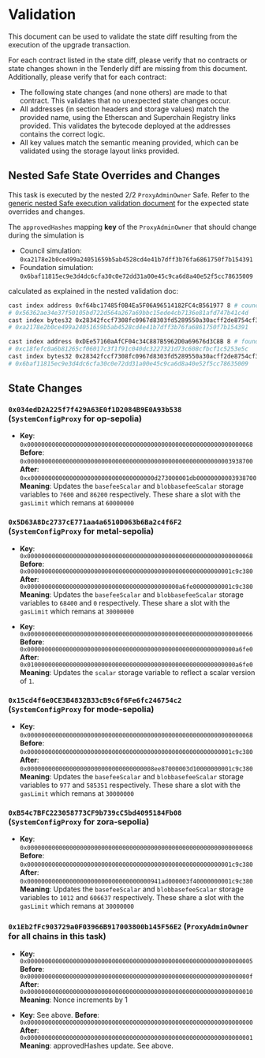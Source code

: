 # Validation

This document can be used to validate the state diff resulting from the execution of the upgrade
transaction.

For each contract listed in the state diff, please verify that no contracts or state changes shown in the Tenderly diff are missing from this document. Additionally, please verify that for each contract:

- The following state changes (and none others) are made to that contract. This validates that no unexpected state changes occur.
- All addresses (in section headers and storage values) match the provided name, using the Etherscan and Superchain Registry links provided. This validates the bytecode deployed at the addresses contains the correct logic.
- All key values match the semantic meaning provided, which can be validated using the storage layout links provided.

## Nested Safe State Overrides and Changes

This task is executed by the nested 2/2 `ProxyAdminOwner` Safe. Refer to the
[generic nested Safe execution validation document](../../../NESTED-VALIDATION.md)
for the expected state overrides and changes.

The `approvedHashes` mapping **key** of the `ProxyAdminOwner` that should change during the simulation is
- Council simulation: `0xa2178e2b0ce499a24051659b5ab4528cd4e41b7dff3b76fa6861750f7b154391`
- Foundation simulation: `0x6baf11815ec9e3d4dc6cfa30c0e72dd31a00e45c9ca6d8a40e52f5cc78635009`

calculated as explained in the nested validation doc:
```sh
cast index address 0xf64bc17485f0B4Ea5F06A96514182FC4cB561977 8 # council
# 0x56362ae34e37f50105bd722d564a267a69bbc15ede4cb7136e81afd747b41c4d
cast index bytes32 0x28342fccf7308fc0967d8303fd5289550a30acff2de8754cf384b524ebe9ca0a 0x56362ae34e37f50105bd722d564a267a69bbc15ede4cb7136e81afd747b41c4d
# 0xa2178e2b0ce499a24051659b5ab4528cd4e41b7dff3b76fa6861750f7b154391
```

```sh
cast index address 0xDEe57160aAfCF04c34C887B5962D0a69676d3C8B 8 # foundation
# 0xc18fefc0a6b81265cf06017c3f1f91c040dc3227321d73c608cfbcf1c5253e5c
cast index bytes32 0x28342fccf7308fc0967d8303fd5289550a30acff2de8754cf384b524ebe9ca0a 0xc18fefc0a6b81265cf06017c3f1f91c040dc3227321d73c608cfbcf1c5253e5c
# 0x6baf11815ec9e3d4dc6cfa30c0e72dd31a00e45c9ca6d8a40e52f5cc78635009
```

## State Changes

### `0x034edD2A225f7f429A63E0f1D2084B9E0A93b538` (`SystemConfigProxy` for op-sepolia)

- **Key**: `0x0000000000000000000000000000000000000000000000000000000000000068`
  **Before**: `0x0000000000000000000000000000000000000000000000000000000003938700`
  **After**: `0xx00000000000000000000000000000000000d273000001db00000000003938700`
  **Meaning**: Updates the `basefeeScalar` and `blobbasefeeScalar` storage variables to `7600` and `86200` respectively. These share a slot with the `gasLimit` which remans at `60000000`

### `0x5D63A8Dc2737cE771aa4a6510D063b6Ba2c4f6F2` (`SystemConfigProxy` for metal-sepolia)

- **Key**: `0x0000000000000000000000000000000000000000000000000000000000000068`
  **Before**: `0x0000000000000000000000000000000000000000000000000000000001c9c380`
  **After**: `0x0000000000000000000000000000000000000000000a6fe00000000001c9c380`
  **Meaning**: Updates the `basefeeScalar` and `blobbasefeeScalar` storage variables to `68400` and `0` respectively. These share a slot with the `gasLimit` which remans at `30000000`

- **Key**: `0x0000000000000000000000000000000000000000000000000000000000000066`
  **Before**: `0x00000000000000000000000000000000000000000000000000000000000a6fe0`
  **After**: `0x01000000000000000000000000000000000000000000000000000000000a6fe0`
  **Meaning**: Updates the `scalar` storage variable to reflect a scalar version of `1`.

### `0x15cd4f6e0CE3B4832B33cB9c6f6Fe6fc246754c2` (`SystemConfigProxy` for mode-sepolia)

- **Key**: `0x0000000000000000000000000000000000000000000000000000000000000068`
  **Before**: `0x0000000000000000000000000000000000000000000000000000000001c9c380`
  **After**: `0x000000000000000000000000000000000008ee87000003d10000000001c9c380`
  **Meaning**: Updates the `basefeeScalar` and `blobbasefeeScalar` storage variables to `977` and `585351` respectively. These share a slot with the `gasLimit` which remans at `30000000`

### `0xB54c7BFC223058773CF9b739cC5bd4095184Fb08` (`SystemConfigProxy` for zora-sepolia)

- **Key**: `0x0000000000000000000000000000000000000000000000000000000000000068`
  **Before**: `0x0000000000000000000000000000000000000000000000000000000001c9c380`
  **After**: `0x00000000000000000000000000000000000941ad000003f40000000001c9c380`
  **Meaning**: Updates the `basefeeScalar` and `blobbasefeeScalar` storage variables to `1012` and `606637` respectively. These share a slot with the `gasLimit` which remans at `30000000`


### `0x1Eb2fFc903729a0F03966B917003800b145F56E2` (`ProxyAdminOwner` for all chains in this task)

- **Key**: `0x0000000000000000000000000000000000000000000000000000000000000005`
  **Before**: `0x000000000000000000000000000000000000000000000000000000000000000f`
  **After**: `0x0000000000000000000000000000000000000000000000000000000000000010`
  **Meaning**: Nonce increments by 1

- **Key**: See above.
  **Before**: `0x0000000000000000000000000000000000000000000000000000000000000000`
  **After**: `0x0000000000000000000000000000000000000000000000000000000000000001`
  **Meaning**: approvedHashes update. See above.


